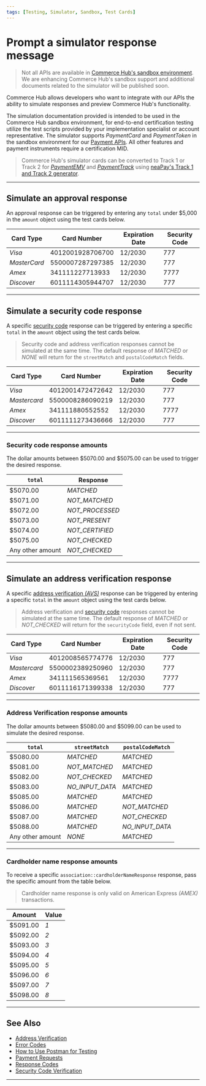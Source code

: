 ```yaml
---
tags: [Testing, Simulator, Sandbox, Test Cards] 
---
```


# Prompt a simulator response message

<!-- theme: danger -->
> Not all APIs are available in [Commerce Hub's sandbox environment](?path=docs/Resources/API-Documents/Use-Our-APIs.md). We are enhancing Commerce Hub's sandbox support and additional documents related to the simulator will be published soon.

Commerce Hub allows developers who want to integrate with our APIs the ability to simulate responses and preview Commerce Hub's functionality.

The simulation documentation provided is intended to be used in the Commerce Hub sandbox environment, for end-to-end certification testing utilize the test scripts provided by your implementation specialist or account representative. The simulator supports *PaymentCard* and *PaymentToken* in the sandbox environment for our [Payment APIs](?path=docs/Resources/API-Documents/Payments/Payments.md). All other features and payment instruments require a certification MID.

<!-- theme: info -->
> Commerce Hub's simulator cards can be converted to Track 1 or Track 2 for [*PaymentEMV*](?path=docs/In-Person/Encrypted-Payments/EMV.md) and [*PaymentTrack*](?path=docs/In-Person/Encrypted-Payments/Track.md) using [neaPay's Track 1 and Track 2 generator](https://neapay.com/online-tools/card-track1-track2-generator.html).

<!-- located in the developer dashboard. -->

---

## Simulate an approval response

An approval response can be triggered by entering any `total` under $5,000 in the `amount` object using the test cards below.

| Card Type | Card Number | Expiration Date | Security Code |
| ----- | ----- | ----- | ----- |
| *Visa* | 4012001928706700 | 12/2030 | 777 |
| *MasterCard* | 5500007287297385 | 12/2030 | 777 |
| *Amex* | 341111227713933 | 12/2030 | 7777 |
| *Discover* | 6011114305944707 | 12/2030 | 777 |

---

<!--
## Simulate a decline response

A specific response can be triggered by entering a specific `total` in the `amount` object using the test cards below. The dollar amounts between 5001.00 - 5999.00 can be used to trigger the desired [response code](?path=docs/Resources/Guides/Response-Codes/Response-Code.md) or [error code](?path=docs/Resources/Guides/Response-Codes/Error-Code.md).
-->

<!-- theme: example -->
<!-- > To receive a response of 006 Declined, submit 5006.00 as the total.

| Card Type | Card Number | Expiration Date | Security Code |
| ----- | ---- | ----------- | ------------ |
| *Visa* | 4012001915677112 | 12/2030 | 777 |
| *Mastercard* | 5500005275558172 | 12/2030 | 777 |
| *Amex* | 341111213920088 | 12/2030 | 7777 |
| *Discover* | 6011118233647696 | 12/2030 | 777 |

---

-->

## Simulate a security code response

A specific [security code](?path=docs/Resources/Guides/Fraud/Security-Code.md) response can be triggered by entering a specific `total` in the `amount` object using the test cards below.

<!-- theme: warning -->
> Security code and address verification responses cannot be simulated at the same time. The default response of *MATCHED* or *NONE* will return for the `streetMatch` and `postalCodeMatch` fields.

| Card Type | Card Number | Expiration Date | Security Code |
| ----- | ----- | ----- | ----- |
| *Visa* | 4012001472472642 | 12/2030 | 777 |
| *Mastercard* | 5500008286090219 | 12/2030 | 777 |
| *Amex* | 341111880552552 | 12/2030 | 7777 |
| *Discover* | 6011111273436666 | 12/2030 | 777 |

---

### Security code response amounts

The dollar amounts between $5070.00 and $5075.00 can be used to trigger the desired response.

| `total` | Response |
| ----- | ----- |
| $5070.00 | *MATCHED* |
| $5071.00 | *NOT_MATCHED* |
| $5072.00 | *NOT_PROCESSED* |
| $5073.00 | *NOT_PRESENT* |
| $5074.00 | *NOT_CERTIFIED*|
| $5075.00 | *NOT_CHECKED* |
| Any other amount | *NOT_CHECKED* |

---

## Simulate an address verification response

A specific [address verification *(AVS)*](?path=docs/Resources/Guides/Fraud/Address-Verification.md) response can be triggered by entering a specific `total` in the `amount` object using the test cards below.

<!-- theme: warning -->
> Address verification and [security code](#simulate-a-security-code-response) responses cannot be simulated at the same time. The default response of *MATCHED* or *NOT_CHECKED* will return for the `securityCode` field, even if not sent.

| Card Type | Card Number | Expiration Date | Security Code |
| ----- | ----- | ----- | ----- |
| *Visa* | 4012008565774776 | 12/2030 | 777 |
| *Mastercard* | 5500002389250960 | 12/2030 | 777 |
| *Amex* | 341111565369561 | 12/2030 | 7777 |
| *Discover* | 6011116171399338 | 12/2030 | 777 |

---

### Address Verification response amounts

The dollar amounts between $5080.00 and $5099.00 can be used to simulate the desired response.

| `total` | `streetMatch` | `postalCodeMatch` |
| ----- | ----- | ----- |
| $5080.00 | *MATCHED* | *MATCHED* |
| $5081.00 | *NOT_MATCHED* | *MATCHED* |
| $5082.00 | *NOT_CHECKED* | *MATCHED* |
| $5083.00 | *NO_INPUT_DATA* | *MATCHED* |
| $5085.00 | *MATCHED* | *MATCHED* |
| $5086.00 | *MATCHED* | *NOT_MATCHED*  |
| $5087.00 | *MATCHED* | *NOT_CHECKED* |
| $5088.00 | *MATCHED* |  *NO_INPUT_DATA* |
| Any other amount | *NONE* | *MATCHED* |

---

### Cardholder name response amounts

To receive a specific `association::cardholderNameResponse` response, pass the specific amount from the table below.

<!-- theme: info -->
> Cardholder name response is only valid on American Express *(AMEX)* transactions.

| Amount | Value |
| ----- | ----- |
| $5091.00 | *1* |
| $5092.00 | *2* |
| $5093.00 | *3* |
| $5094.00 | *4* |
| $5095.00 | *5* |
| $5096.00 | *6* |
| $5097.00 | *7* |
| $5098.00 | *8* |

---

## See Also

- [Address Verification](?path=docs/Resources/Guides/Fraud/Address-Verification.md)
- [Error Codes](?path=docs/Resources/Guides/Response-Codes/Error.md)
- [How to Use Postman for Testing](?path=docs/Resources/Guides/Testing/Postman-Testing.md)
- [Payment Requests](?path=docs/Resources/API-Documents/Payments/Payments.md)
- [Response Codes](?path=docs/Resources/Guides/Response-Codes/Response-Codes.md)
- [Security Code Verification](?path=docs/Resources/Guides/Fraud/Security-Code.md)

---
